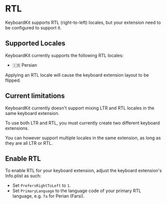 # RTL

KeyboardKit supports RTL (right-to-left) locales, but your extension need to be configured to support it.


## Supported Locales

KeyboardKit currently supports the following RTL locales:

* 🇮🇷 Persian

Applying an RTL locale will cause the keyboard extension layout to be flipped.


## Current limitations

KeyboardKit currently doesn't support mixing LTR and RTL locales in the same keyboard extension.

To use both LTR and RTL, you must currently create two different keyboard extensions.

You can however support multiple locales in the same extension, as long as they are all LTR or RTL. 
 

## Enable RTL

To enable RTL for your keyboard extension, adjust the keyboard extension's Info.plist as such:

* Set `PrefersRightToLeft` to `1`.
* Set `PrimaryLanguage` to the language code of your primary RTL language, e.g. `fa` for Perian (Farsi).
